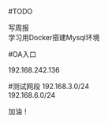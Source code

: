 #TODO

写周报  
学习用Docker搭建Mysql环境

#OA入口

192.168.242.136


#测试网段 
192.168.3.0/24  
192.168.6.0/24

加油！



